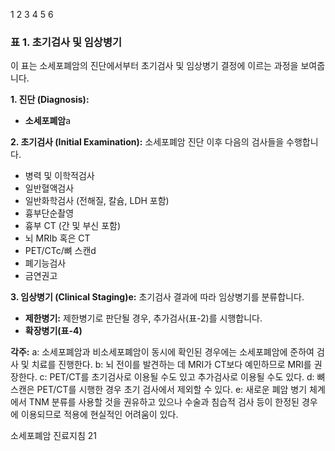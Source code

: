 1 2 3 4 5 6
### 표 1. 초기검사 및 임상병기

이 표는 소세포폐암의 진단에서부터 초기검사 및 임상병기 결정에 이르는 과정을 보여줍니다.

**1. 진단 (Diagnosis):**
-   **소세포폐암**a

**2. 초기검사 (Initial Examination):**
소세포폐암 진단 이후 다음의 검사들을 수행합니다.
-   병력 및 이학적검사
-   일반혈액검사
-   일반화학검사 (전해질, 칼슘, LDH 포함)
-   흉부단순촬영
-   흉부 CT (간 및 부신 포함)
-   뇌 MRIb 혹은 CT
-   PET/CTc/뼈 스캔d
-   폐기능검사
-   금연권고

**3. 임상병기 (Clinical Staging)e:**
초기검사 결과에 따라 임상병기를 분류합니다.
-   **제한병기:** 제한병기로 판단될 경우, 추가검사(표-2)를 시행합니다.
-   **확장병기(표-4)**

**각주:**
a: 소세포폐암과 비소세포폐암이 동시에 확인된 경우에는 소세포폐암에 준하여 검사 및 치료를 진행한다.
b: 뇌 전이를 발견하는 데 MRI가 CT보다 예민하므로 MRI를 권장한다.
c: PET/CT를 초기검사로 이용될 수도 있고 추가검사로 이용될 수도 있다.
d: 뼈 스캔은 PET/CT를 시행한 경우 초기 검사에서 제외할 수 있다.
e: 새로운 폐암 병기 체계에서 TNM 분류를 사용할 것을 권유하고 있으나 수술과 침습적 검사 등이 한정된 경우에 이용되므로 적용에 현실적인 어려움이 있다.

소세포폐암 진료지침
<PAGE>21